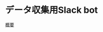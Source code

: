# データ収集用Slack bot

[概要](https://docs.google.com/presentation/d/1Ud2rQy_Wu0KsZsBqBYUgL1y3mv89Jke6CKahh77LD80/edit?usp=sharing)